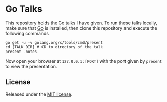 # Go Talks

This repository holds the Go talks I have given. To run these talks locally, make sure that [Go][1] is installed, then clone this repository and execute the following commands

	go get -u -v golang.org/x/tools/cmd/present
    cd [TALK_DIR] # CD to directory of the talk
    present -notes

Now open your browser at `127.0.0.1:[PORT]` with the port given by `present` to view the presentation.

## License
Released under the [MIT license](LICENSE.md).

[1]: http://golang.org/ "Go Language"
